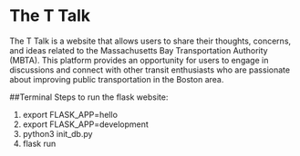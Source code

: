 # The T Talk

The T Talk is a website that allows users to share their thoughts, concerns, and ideas related to the Massachusetts Bay Transportation Authority (MBTA). This platform provides an opportunity for users to engage in discussions and connect with other transit enthusiasts who are passionate about improving public transportation in the Boston area.



##Terminal Steps to run the flask website:

1. export FLASK_APP=hello
2. export FLASK_APP=development
3. python3 init_db.py
3. flask run
